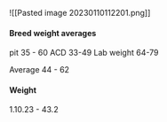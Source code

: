 ![[Pasted image 20230110112201.png]]

#### Breed weight averages

pit 35 - 60
ACD 33-49
Lab weight 64-79

Average
44 - 62


#### Weight

1.10.23 - 43.2

